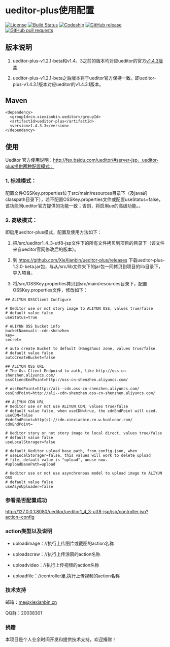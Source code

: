 ueditor-plus使用配置
=====


[![License](https://img.shields.io/hexpm/l/plug.svg)](https://github.com/XieXianbin/ueditor-plus/blob/master/LICENSE)
[![Build Status](https://travis-ci.org/XieXianbin/ueditor-plus.svg?branch=master)](https://travis-ci.org/XieXianbin/ueditor-plus)
[![Codeship](https://app.codeship.com/projects/1dc68ea0-ddc7-0133-75bb-6a683e002de2/status?branch=master)](https://app.codeship.com/projects/144506)
[![GitHub release](https://img.shields.io/github/release/xiexianbin/ueditor.svg)](https://github.com/XieXianbin/ueditor-plus/releases)
[![GitHub pull requests](https://img.shields.io/github/issues-pr/xiexianbin/ueditor-plus.svg)](https://github.com/XieXianbin/ueditor-plus/pulls)


## 版本说明

1. ueditor-plus-v1.2.1-beta和v1.4。3之前的版本均对应ueditor的官方[v1.4.3版本](https://github.com/fex-team/ueditor/tree/v1.4.3 "ueditor v1.4.3 代码")

2. ueditor-plus-v1.2.1-beta之后版本将于ueditor官方保持一致。即ueditor-plus-v1.4.3.1版本对应ueditor的v1.4.3.1版本。

## Maven

```
<dependency>
  <groupId>cn.xiexianbin.ueditor</groupId>
  <artifactId>ueditor-plus</artifactId>
  <version>1.4.3.3</version>
</dependency>
```

## 使用

Ueditor 官方使用说明：http://fex.baidu.com/ueditor/#server-jsp，ueditor-plus提供两种配置模式：

### 1. 标准模式：

配置文件OSSKey.properties位于src/main/resources目录下（及java的classpath目录下），若不配置OSSKey.properties文件或配置useStatus=false，该功能同ueditor官方提供的功能一致；否则，将启用ue的高级功能。。


### 2. 高级模式：

即启用ueditor-plus模式，配置及使用方法如下：


1) 把/src/ueditor1_4_3-utf8-jsp文件下的所有文件拷贝到项目的目录下（该文件来自ueditor官网修改后的版本）。


2) 到 https://github.com/XieXianbin/ueditor-plus/releases  下载ueditor-plus-1.2.0-beta.jar包，与从/src/lib文件夹下的jar包一同拷贝到项目的lib目录下，导入项目。


3) 将/src/OSSKey.properties拷贝到src/main/resources目录下，配置OSSKey.properties文件，修改如下：

```
## ALIYUN OSSClient Configure 

# Ueditor use or not story image to ALIYUN OSS, values true/false
# default value false
useStatus=true

# ALIYUN OSS bucket info
bucketName=ali--cdn-shenzhen
key=
secret=

# auto create Bucket to default (HangZhou) zone, values true/false
# default value false
autoCreateBucket=false

## ALIYUN OSS URL
# The Oss Client Endpoind to auth, like http://oss-cn-shenzhen.aliyuncs.com/
ossCliendEndPoint=http://oss-cn-shenzhen.aliyuncs.com/

# ossEndPoint=http://ali--cdn.oss-cn-shenzhen.aliyuncs.com/
ossEndPoint=http://ali--cdn-shenzhen.oss-cn-shenzhen.aliyuncs.com/

## ALIYUN CDN URL
# Ueditor use or not use ALIYUN CDN, values true/false
# default value false, when useCDN=true, the cdnEndPoint will used.
useCDN=false
#cdnEndPoint=http(s)://cdn.xiexianbin.cn.w.kunlunar.com/
cdnEndPoint=

# Ueditor story or not story image to local direct, values true/false
# default value false
useLocalStorager=false

# default Ueditor upload base path, from config.json, when
# useLocalStorager=false, this values will work to delete upload 
# file, default value is "upload", unuse now.
#uploadBasePath=upload

# Ueditor use or not use asynchronous model to upload image to ALIYUN OSS
# default value false
useAsynUploader=false
```

### 参看是否配置成功

http://127.0.0.1:8080/ueditor/ueditor1_4_3-utf8-jsp/jsp/controller.jsp?action=config

### action类型以及说明

* uploadimage：//执行上传图片或截图的action名称

* uploadscraw：//执行上传涂鸦的action名称

* uploadvideo：//执行上传视频的action名称

* uploadfile：//controller里,执行上传视频的action名称


### 技术支持

邮箱：me@xiexianbin.cn

QQ群：20038301


### 捐赠

本项目是个人业余时间开发和提供技术支持，欢迎捐赠！





